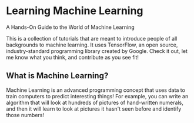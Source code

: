 # Learning Machine Learning
A Hands-On Guide to the World of Machine Learning

This is a collection of tutorials that are meant to introduce people of all backgrounds to machine learning. It uses TensorFlow, an open source, industry-standard programming library created by Google. Check it out, let me know what you think, and contribute as you see fit!

## What is Machine Learning?
Machine Learning is an advanced programming concept that uses data to train computers to predict interesting things! For example, you can write an algorithm that will look at hundreds of pictures of hand-written numerals, and then it will learn to look at pictures it hasn't seen before and identify those numbers!
